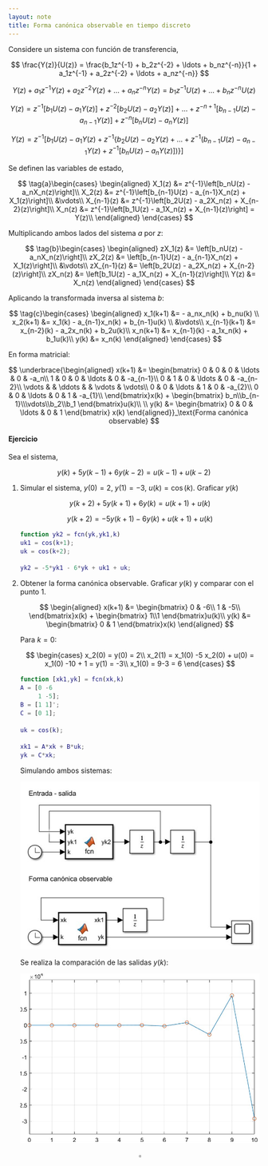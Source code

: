 ```yaml
---
layout: note
title: Forma canónica observable en tiempo discreto
---
```


Considere un sistema con función de transferencia,

$$
    \frac{Y(z)}{U(z)} = \frac{b_1z^{-1} + b_2z^{-2} + \ldots + b_nz^{-n}}{1 + a_1z^{-1} + a_2z^{-2} + \ldots + a_nz^{-n}}
$$


$$
Y(z) + a_1z^{-1}Y(z) + a_2z^{-2}Y(z)+\ldots+a_nz^{-n}Y(z) = b_1z^{-1}U(z) + \ldots + b_nz^{-n}U(z)
$$

$$
Y(z) = z^{-1}\left[b_1 U(z) - a_1Y(z)\right] + z^{-2}\left[b_2U(z) - a_2Y(z)\right] + \ldots + z^{-n+1} \left[b_{n-1}U(z) - a_{n-1}Y(z)\right] + z^{-n}\left[b_nU(z) - a_{n}Y(z)\right]
$$

$$
Y(z) = z^{-1}\left[b_1U(z) - a_1Y(z) + z^{-1}\left\{b_2 U(z) - a_2Y(z) + \ldots + z^{-1}\left(b_{n-1} U(z) - a_{n-1}Y(z) + z^{-1}\left[b_n U(z) - a_n Y(z)\right]\right)\right\}\right]
$$

Se definen las variables de estado,

$$
\tag{a}\begin{cases}
    \begin{aligned}
        X_1(z) &= z^{-1}\left[b_nU(z) - a_nX_n(z)\right]\\
        X_2(z) &= z^{-1}\left[b_{n-1}U(z) - a_{n-1}X_n(z) + X_1(z)\right]\\
        &\vdots\\
        X_{n-1}(z) &= z^{-1}\left[b_2U(z) - a_2X_n(z) + X_{n-2}(z)\right]\\
        X_n(z) &= z^{-1}\left[b_1U(z) - a_1X_n(z) + X_{n-1}(z)\right] = Y(z)\\
    \end{aligned}
\end{cases}
$$

Multiplicando ambos lados del sistema $a$ por $z$:

$$
\tag{b}\begin{cases}
    \begin{aligned}
        zX_1(z) &= \left[b_nU(z) - a_nX_n(z)\right]\\
        zX_2(z) &= \left[b_{n-1}U(z) - a_{n-1}X_n(z) + X_1(z)\right]\\
        &\vdots\\
        zX_{n-1}(z) &= \left[b_2U(z) - a_2X_n(z) + X_{n-2}(z)\right]\\
        zX_n(z) &= \left[b_1U(z) - a_1X_n(z) + X_{n-1}(z)\right]\\
        Y(z) &= X_n(z)
    \end{aligned}
\end{cases}
$$

Aplicando la transformada inversa al sistema $b$:

$$
\tag{c}\begin{cases}
    \begin{aligned}
        x_1(k+1) &= - a_nx_n(k) + b_nu(k) \\
        x_2(k+1) &= x_1(k) - a_{n-1}x_n(k) + b_{n-1}u(k) \\
        &\vdots\\
        x_{n-1}(k+1) &= x_{n-2}(k) - a_2x_n(k) + b_2u(k)\\
        x_n(k+1) &= x_{n-1}(k) - a_1x_n(k) + b_1u(k)\\
        y(k) &= x_n(k)
    \end{aligned}
\end{cases}
$$

En forma matricial:

$$
\underbrace{\begin{aligned}
    x(k+1) &= \begin{bmatrix}
        0 & 0 & 0 & \ldots & 0 & -a_n\\
        1 & 0 & 0 & \ldots & 0 & -a_{n-1}\\
        0 & 1 & 0 & \ldots & 0 & -a_{n-2}\\
        \vdots &  & \ddots &  & \vdots & \vdots\\
        0 & 0 & \ldots & 1 & 0 & -a_{2}\\
        0 & 0 & \ldots & 0 & 1 & -a_{1}\\
    \end{bmatrix}x(k) + \begin{bmatrix}
        b_n\\b_{n-1}\\\vdots\\b_2\\b_1
    \end{bmatrix}u(k)\\
    \\
    y(k) &= \begin{bmatrix}
        0 & 0 & \ldots & 0 & 1
    \end{bmatrix} x(k)
\end{aligned}}_\text{Forma canónica observable}
$$

#### Ejercicio
Sea el sistema,

$$
y(k) + 5y(k-1) + 6y(k-2) = u(k-1) + u(k-2)
$$

1. Simular el sistema, $y(0) = 2$, $y(1) = -3$, $u(k) = \cos(k)$. Graficar $y(k)$
    
    $$
    y(k+2) + 5y(k+1) + 6y(k) = u(k+1) + u(k)
    $$
    
    $$
    y(k+2) = - 5y(k+1) - 6y(k) + u(k+1) + u(k)
    $$
    
    ```matlab
    function yk2 = fcn(yk,yk1,k)
    uk1 = cos(k+1);
    uk = cos(k+2);

    yk2 = -5*yk1 - 6*yk + uk1 + uk;
    ```
    
2. Obtener la forma canónica observable. Graficar $y(k)$ y comparar con el punto 1.
    
    $$
    \begin{aligned}
    x(k+1) &= \begin{bmatrix}
        0 & -6\\
        1 & -5\\
    \end{bmatrix}x(k) + \begin{bmatrix}
        1\\1
    \end{bmatrix}u(k)\\
    y(k) &= \begin{bmatrix}
        0 & 1
    \end{bmatrix}x(k)
    \end{aligned}
    $$
    
    Para $k = 0$:
    
    $$
    \begin{cases}
        x_2(0) = y(0) = 2\\
        x_2(1) = x_1(0) -5 x_2(0) + u(0) = x_1(0) -10 + 1 = y(1) = -3\\
        x_1(0) = 9-3 = 6
    \end{cases}
    $$
    
    ```matlab
    function [xk1,yk] = fcn(xk,k)
    A = [0 -6
         1 -5];
    B = [1 1]';
    C = [0 1];

    uk = cos(k);

    xk1 = A*xk + B*uk;
    yk = C*xk;
    ```
    
    Simulando ambos sistemas:
    
    ![Simulación](../../img/simSistemaTiempoDiscretoCanonicaObsv.png.jpg)

    Se realiza la comparación de las salidas $y(k)$:

    ![Comparación](../../img/resultadoSistemaTiempoDiscretoCanonicaObsv.png.jpg)
    
    $$
    \square
    $$
